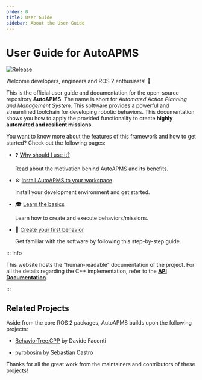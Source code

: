 ```yaml
---
order: 0
title: User Guide
sidebar: About the User Guide
---
```

# User Guide for AutoAPMS

[![Release](https://img.shields.io/github/v/release/robin-mueller/auto-apms?label=Release)](https://github.com/robin-mueller/auto-apms/releases)

Welcome developers, engineers and ROS 2 enthusiasts! 🎉

This is the official user guide and documentation for the open-source repository **AutoAPMS**. The name is short for *Automated Action Planning and Management System*. This software provides a powerful and streamlined toolchain for developing robotic behaviors. This documentation shows you how to apply the provided functionality to create **highly automated and resilient missions**.

You want to know more about the features of this framework and how to get started? Check out the following pages:

- ❓ [Why should I use it?](./why-autoapms.md)

    Read about the motivation behind AutoAPMS and its benefits.

- ⚙️ [Install AutoAPMS to your workspace](../installation/getting-started.md)

    Install your development environment and get started.

- 🎓 [Learn the basics](../usage/fundamental-workflow.md)

    Learn how to create and execute behaviors/missions.

- 🚀 [Create your first behavior](../usage/tutorials/creating-a-behavior-from-scratch.md)

    Get familiar with the software by following this step-by-step guide.

::: info

This website hosts the "human-readable" documentation of the project. For all the details regarding the C++ implementation, refer to the [**API Documentation**](https://robin-mueller.github.io/auto-apms/).

:::

## Related Projects

Aside from the core ROS 2 packages, AutoAPMS builds upon the following projects:

- [BehaviorTree.CPP](https://github.com/BehaviorTree/BehaviorTree.CPP) by Davide Faconti

- [pyrobosim](https://github.com/sea-bass/pyrobosim) by Sebastian Castro

Thanks for all the great work from the maintainers and contributors of these projects!

